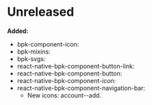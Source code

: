 # Unreleased

**Added:**
 - bpk-component-icon:
 - bpk-mixins:
 - bpk-svgs:
 - react-native-bpk-component-button-link:
 - react-native-bpk-component-button:
 - react-native-bpk-component-icon:
 - react-native-bpk-component-navigation-bar:
   - New icons: account--add.
